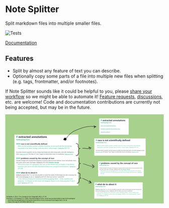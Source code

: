 # Note Splitter

Split markdown files into multiple smaller files.

![Tests](https://github.com/wheelercj/note-splitter/actions/workflows/tests.yml/badge.svg)

[Documentation](https://note-splitter.readthedocs.io/)

## Features
* Split by almost any feature of text you can describe.
* Optionally copy some parts of a file into multiple new files when splitting (e.g. tags, frontmatter, and/or footnotes).

If Note Splitter sounds like it could be helpful to you, please [share your workflow](https://github.com/wheelercj/note-splitter/discussions/17) so we might be able to automate it! [Feature requests](https://github.com/wheelercj/note-splitter/issues), [discussions](https://github.com/wheelercj/note-splitter/discussions), etc. are welcome! Code and documentation contributions are currently not being accepted, but may be in the future.

![demo](docs/images/demo.png)
